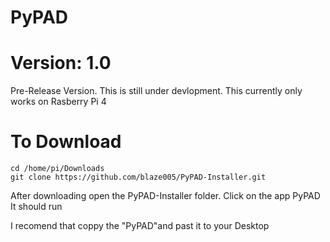 # PyPAD

# Version: 1.0
Pre-Release Version. This is still under devlopment. This currently only works on Rasberry Pi 4


# To Download

```
cd /home/pi/Downloads
git clone https://github.com/blaze005/PyPAD-Installer.git

```
After downloading open the PyPAD-Installer folder. Click on the app PyPAD It should run

I recomend that coppy the "PyPAD"and past it to your Desktop

